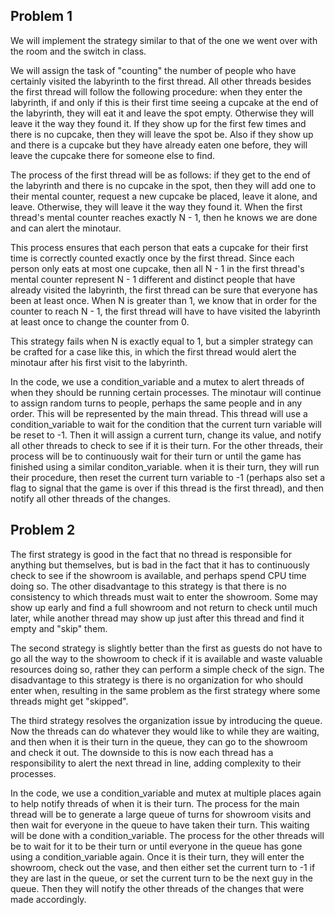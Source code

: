 ## Problem 1
We will implement the strategy similar to that of the one we went over with the room and the switch in class.

We will assign the task of "counting" the number of people who have certainly visited the labyrinth to the first thread. All other threads besides the first thread will follow the following procedure: when they enter the labyrinth, if and only if this is their first time seeing a cupcake at the end of the labyrinth, they will eat it and leave the spot empty. Otherwise they will leave it the way they found it. If they show up for the first few times and there is no cupcake, then they will leave the spot be. Also if they show up and there is a cupcake but they have already eaten one before, they will leave the cupcake there for someone else to find.

The process of the first thread will be as follows: if they get to the end of the labyrinth and there is no cupcake in the spot, then they will add one to their mental counter, request a new cupcake be placed, leave it alone, and leave. Otherwise, they will leave it the way they found it. When the first thread's mental counter reaches exactly N - 1, then he knows we are done and can alert the minotaur.

This process ensures that each person that eats a cupcake for their first time is correctly counted exactly once by the first thread. Since each person only eats at most one cupcake, then all N - 1 in the first thread's mental counter represent N - 1 different and distinct people that have already visited the labyrinth, the first thread can be sure that everyone has been at least once. When N is greater than 1, we know that in order for the counter to reach N - 1, the first thread will have to have visited the labyrinth at least once to change the counter from 0.

This strategy fails when N is exactly equal to 1, but a simpler strategy can be crafted for a case like this, in which the first thread would alert the minotaur after his first visit to the labyrinth.

In the code, we use a condition_variable and a mutex to alert threads of when they should be running certain processes. The minotaur will continue to assign random turns to people, perhaps the same people and in any order. This will be represented by the main thread. This thread will use a condition_variable to wait for the condition that the current turn variable will be reset to -1. Then it will assign a current turn, change its value, and notify all other threads to check to see if it is their turn. For the other threads, their process will be to continuously wait for their turn or until the game has finished using a similar conditon_variable. when it is their turn, they will run their procedure, then reset the current turn variable to -1 (perhaps also set a flag to signal that the game is over if this thread is the first thread), and then notify all other threads of the changes.


## Problem 2
The first strategy is good in the fact that no thread is responsible for anything but themselves, but is bad in the fact that it has to continuously check to see if the showroom is available, and perhaps spend CPU time doing so. The other disadvantage to this strategy is that there is no consistency to which threads must wait to enter the showroom. Some may show up early and find a full showroom and not return to check until much later, while another thread may show up just after this thread and find it empty and "skip" them.

The second strategy is slightly better than the first as guests do not have to go all the way to the showroom to check if it is available and waste valuable resources doing so, rather they can perform a simple check of the sign. The disadvantage to this strategy is there is no organization for who should enter when, resulting in the same problem as the first strategy where some threads might get "skipped".

The third strategy resolves the organization issue by introducing the queue. Now the threads can do whatever they would like to while they are waiting, and then when it is their turn in the queue, they can go to the showroom and check it out. The downside to this is now each thread has a responsibility to alert the next thread in line, adding complexity to their processes.

In the code, we use a condition_variable and mutex at multiple places again to help notify threads of when it is their turn. The process for the main thread will be to generate a large queue of turns for showroom visits and then wait for everyone in the queue to have taken their turn. This waiting will be done with a condition_variable. The process for the other threads will be to wait for it to be their turn or until everyone in the queue has gone using a condition_variable again. Once it is their turn, they will enter the showroom, check out the vase, and then either set the current turn to -1 if they are last in the queue, or set the current turn to be the next guy in the queue. Then they will notify the other threads of the changes that were made accordingly.
